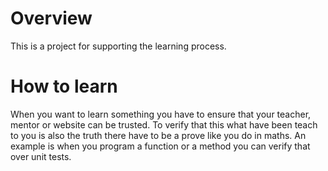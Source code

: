 # Overview

This is a project for supporting the learning process.

# How to learn

When you want to learn something you have to ensure that your teacher, mentor or website can be trusted. To verify that this what have been teach to you is also the truth there have to be a prove like you do in maths. An example is when you program a function or a method you can verify that over unit tests.
